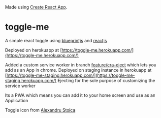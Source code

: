 Made using [Create React App](https://github.com/facebookincubator/create-react-app).

# toggle-me
A simple react toggle using [blueprintjs](http://blueprintjs.com/docs/v2/) and [reactjs](https://reactjs.org/)

Deployed on herokuapp at [https://toggle-me.herokuapp.com/](https://toggle-me.herokuapp.com/)

Added a custom service worker in branch [feature/cra-eject](https://github.com/dixitk13/toggle-me/tree/feature/cra-eject) which lets you add as an App in chrome. Deployed on staging instance in herokuapp at [https://toggle-me-staging.herokuapp.com/](https://toggle-me-staging.herokuapp.com/)
Ejecting for the sole purpose of customizing the service worker

Its a PWA which means you can add it to your home screen and use as an Application

Toggle icon from [Alexandru Stoica](https://iconscout.com/icon/toggle-22)
